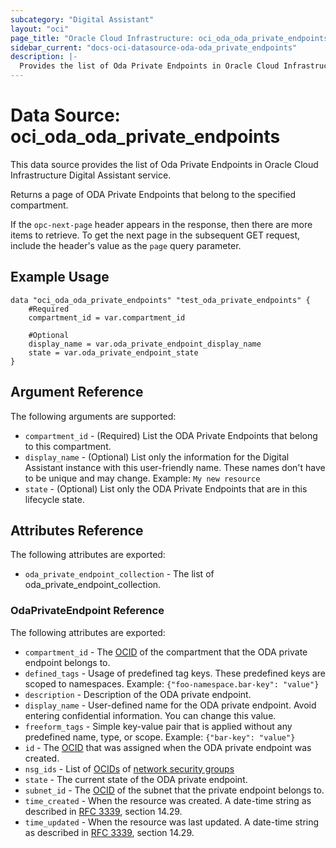 ```yaml
---
subcategory: "Digital Assistant"
layout: "oci"
page_title: "Oracle Cloud Infrastructure: oci_oda_oda_private_endpoints"
sidebar_current: "docs-oci-datasource-oda-oda_private_endpoints"
description: |-
  Provides the list of Oda Private Endpoints in Oracle Cloud Infrastructure Digital Assistant service
---
```


# Data Source: oci_oda_oda_private_endpoints
This data source provides the list of Oda Private Endpoints in Oracle Cloud Infrastructure Digital Assistant service.

Returns a page of ODA Private Endpoints that belong to the specified
compartment.

If the `opc-next-page` header appears in the response, then
there are more items to retrieve. To get the next page in the subsequent
GET request, include the header's value as the `page` query parameter.


## Example Usage

```hcl
data "oci_oda_oda_private_endpoints" "test_oda_private_endpoints" {
	#Required
	compartment_id = var.compartment_id

	#Optional
	display_name = var.oda_private_endpoint_display_name
	state = var.oda_private_endpoint_state
}
```

## Argument Reference

The following arguments are supported:

* `compartment_id` - (Required) List the ODA Private Endpoints that belong to this compartment.
* `display_name` - (Optional) List only the information for the Digital Assistant instance with this user-friendly name. These names don't have to be unique and may change.  Example: `My new resource` 
* `state` - (Optional) List only the ODA Private Endpoints that are in this lifecycle state.


## Attributes Reference

The following attributes are exported:

* `oda_private_endpoint_collection` - The list of oda_private_endpoint_collection.

### OdaPrivateEndpoint Reference

The following attributes are exported:

* `compartment_id` - The [OCID](https://docs.cloud.oracle.com/iaas/Content/General/Concepts/identifiers.htm) of the compartment that the ODA private endpoint belongs to.
* `defined_tags` - Usage of predefined tag keys. These predefined keys are scoped to namespaces. Example: `{"foo-namespace.bar-key": "value"}` 
* `description` - Description of the ODA private endpoint.
* `display_name` - User-defined name for the ODA private endpoint. Avoid entering confidential information. You can change this value. 
* `freeform_tags` - Simple key-value pair that is applied without any predefined name, type, or scope. Example: `{"bar-key": "value"}` 
* `id` - The [OCID](https://docs.cloud.oracle.com/iaas/Content/General/Concepts/identifiers.htm) that was assigned when the ODA private endpoint was created.
* `nsg_ids` - List of [OCIDs](https://docs.cloud.oracle.com/iaas/Content/General/Concepts/identifiers.htm) of [network security groups](https://docs.cloud.oracle.com/iaas/Content/Network/Concepts/networksecuritygroups.htm)
* `state` - The current state of the ODA private endpoint.
* `subnet_id` - The [OCID](https://docs.cloud.oracle.com/iaas/Content/General/Concepts/identifiers.htm) of the subnet that the private endpoint belongs to.
* `time_created` - When the resource was created. A date-time string as described in [RFC 3339](https://tools.ietf.org/rfc/rfc3339), section 14.29.
* `time_updated` - When the resource was last updated. A date-time string as described in [RFC 3339](https://tools.ietf.org/rfc/rfc3339), section 14.29.

